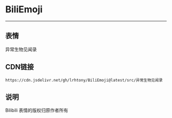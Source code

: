 
# BiliEmoji
---
## 表情
异常生物见闻录
## CDN链接
```
https://cdn.jsdelivr.net/gh/lrhtony/BiliEmoji@latest/src/异常生物见闻录
```
## 说明
Bilibili 表情的版权归原作者所有
